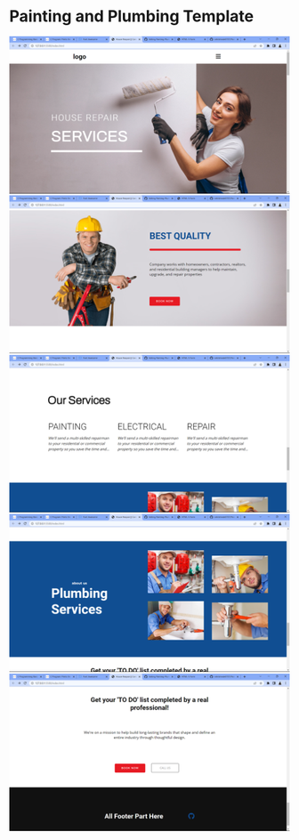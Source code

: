 <h1>Painting and Plumbing Template</h1>
<img src="/Asset/screen%20shot/Screenshot%20(24).png">
<img src="/Asset/screen%20shot/Screenshot%20(25).png">
<img src="/Asset/screen%20shot/Screenshot%20(26).png">
<img src="/Asset/screen%20shot/Screenshot%20(27).png">
<img src="/Asset/screen%20shot/Screenshot%20(28).png">